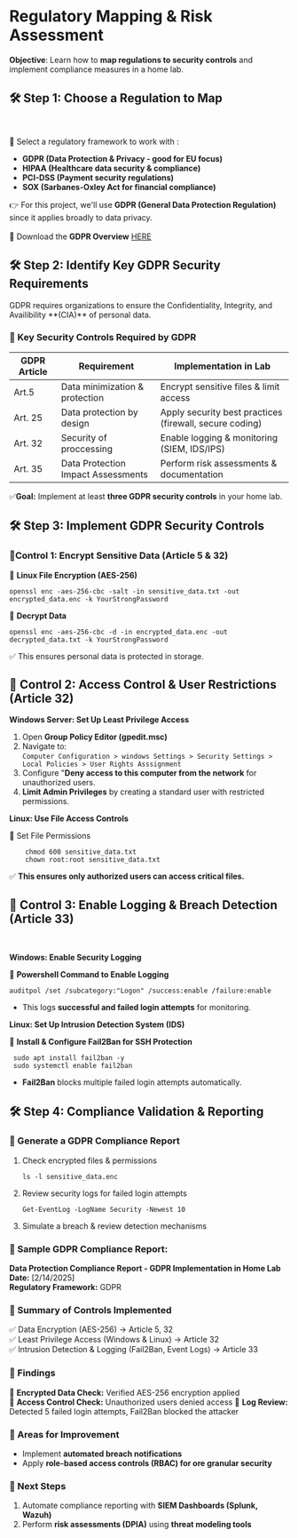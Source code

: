 <h1>Regulatory Mapping & Risk Assessment</h1>

 

**Objective**: Learn how to **map regulations to security controls** and implement compliance measures in a home lab.
 <br/>


<h2>🛠 Step 1: Choose a Regulation to Map</h2>
  <br/>  
  
🔹 Select a regulatory framework to work with :  
  - <b>**GDPR** (Data Protection & Privacy - good for EU focus)</b> 
   - <b>**HIPAA** (Healthcare data security & compliance)</b>
   - <b>**PCI-DSS** (Payment security regulations)</b>
   - <b>**SOX** (Sarbanes-Oxley Act for financial compliance)</b>

  
👉 For this project, we'll use **GDPR (General Data Protection Regulation)** since it applies broadly to data privacy. <br/>  
📄 Download the **GDPR Overview** [HERE](https://gdpr-info.eu/) <br/>  

  
<h2>🛠 Step 2: Identify Key GDPR Security Requirements </h2>  
   GDPR requires organizations to ensure the Confidentiality, Integrity, and Availibility **(CIA)** of personal data.  
   
<h3>🔹 Key Security Controls Required by GDPR </h3>  

  
| **GDPR** Article | Requirement | Implementation in Lab |
| ---------------- | ----------- | --------------------- |
| Art.5            | Data minimization & protection | Encrypt sensitive files & limit access | 
| Art. 25          | Data protection by design | Apply security best practices (firewall, secure coding) |  
| Art. 32          | Security of proccessing | Enable logging & monitoring (SIEM, IDS/IPS) |
| Art. 35          | Data Protection Impact Assessments | Perform risk assessments & documentation | 

 ✅**Goal:** Implement at least **three GDPR security controls** in your home lab.  

   

<h2>🛠 Step 3: Implement GDPR Security Controls</h2>
<h3>🔹Control 1: Encrypt Sensitive Data (Article 5 & 32) </h3>  
  
  🔧 **Linux File Encryption (AES-256)**  
  
    openssl enc -aes-256-cbc -salt -in sensitive_data.txt -out encrypted_data.enc -k YourStrongPassword
    
  🔧 **Decrypt Data**  

    openssl enc -aes-256-cbc -d -in encrypted_data.enc -out decrypted_data.txt -k YourStrongPassword


✅ This ensures personal data is protected in storage.  

<h2>🔹 Control 2: Access Control & User Restrictions (Article 32) </h2>  
  
  **Windows Server: Set Up Least Privilege Access**  
  1. Open **Group Policy Editor (gpedit.msc)** 
  2. Navigate to:  
      ` Computer Configuration > windows Settings > Security Settings > Local Policies > User Rights Asssignment `
  3. Configure "**Deny access to this computer from the network** for unauthorized users.
  4. **Limit Admin Privileges** by creating a standard user with restricted permissions.  
  
  
 **Linux: Use File Access Controls**  
  
  🔧 Set File Permissions  
  
        chmod 600 sensitive_data.txt
        chown root:root sensitive_data.txt
 
  ✅ **This ensures only authorized users can access critical files.**  
    
  
<h2>🔹 Control 3: Enable Logging & Breach Detection (Article 33) </h2> <br/>  
       
 **Windows: Enable Security Logging**    

 🔧 **Powershell Command to Enable Logging**  
        
    auditpol /set /subcategory:"Logon" /success:enable /failure:enable

  - This logs **successful and failed login attempts** for monitoring.

  **Linux: Set Up Intrusion Detection System (IDS)**  

 🔧 **Install & Configure Fail2Ban for SSH Protection**  

     sudo apt install fail2ban -y
     sudo systemctl enable fail2ban  

  - **Fail2Ban** blocks multiple failed login attempts automatically. 



<h2>🛠 Step 4: Compliance Validation & Reporting </h2>  
  
<h3> 🔹 Generate a GDPR Compliance Report </h3>  

  1. Check encrypted files & permissions

         ls -l sensitive_data.enc

 2. Review security logs for failed login attempts  

        Get-EventLog -LogName Security -Newest 10

 3. Simulate a breach & review detection mechanisms


<h3> 📝 Sample GDPR Compliance Report: </h3>  

**Data Protection Compliance Report - GDPR Implementation in Home Lab**  
**Date:** \[2/14/2025]  
**Regulatory Framework:** GDPR

<h3> 🔹 Summary of Controls Implemented </h3>  

✅ Data Encryption (AES-256) → Article 5, 32    
✅ Least Privilege Access (Windows & Linux) → Article 32    
✅ Intrusion Detection & Logging (Fail2Ban, Event Logs) → Article 33    
  

  
<h3> 🔹 Findings </h3>  

📌 **Encrypted Data Check:** Verified AES-256 encryption applied  
📌 **Access Control Check:** Unauthorized users denied access
📌 **Log Review:** Detected 5 failed login attempts, Fail2Ban blocked the attacker  
  
<h3> 🔹 Areas for Improvement </h3>  

  - Implement **automated breach notifications**  
  - Apply **role-based access controls (RBAC) for ore granular security**

<h3> 🔹 Next Steps </h3>  

   1. Automate compliance reporting with **SIEM Dashboards (Splunk, Wazuh)**
   2. Perform **risk assessments (DPIA)** using **threat modeling tools**

  


<!--
 ```diff
- text in red
+ text in green
! text in orange
# text in gray
@@ text in purple (and bold)@@
```
--!>
